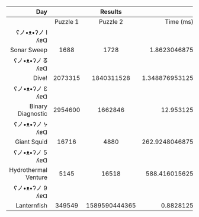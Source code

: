 |          Day          |                      |       Results        |                      |
|-----:|:----------:|:--------:|-----------:|
|                       |       Puzzle 1       |       Puzzle 2       |      Time (ms)       |
| ʕノ•ᴥ•ʔノ І ʎɐᗡ                |                      |                      |                      |
|           Sonar Sweep |         1688         |         1728         |     1.8623046875     |
| ʕノ•ᴥ•ʔノ ᘔ ʎɐᗡ                |                      |                      |                      |
|                 Dive! |       2073315        |      1840311528      |    1.348876953125    |
| ʕノ•ᴥ•ʔノ Ɛ ʎɐᗡ                |                      |                      |                      |
|     Binary Diagnostic |       2954600        |       1662846        |      12.953125       |
| ʕノ•ᴥ•ʔノ ᔭ ʎɐᗡ                |                      |                      |                      |
|           Giant Squid |        16716         |         4880         |    262.9248046875    |
| ʕノ•ᴥ•ʔノ 5 ʎɐᗡ                |                      |                      |                      |
|  Hydrothermal Venture |         5145         |        16518         |    588.416015625     |
| ʕノ•ᴥ•ʔノ 9 ʎɐᗡ                |                      |                      |                      |
|           Lanternfish |        349549        |    1589590444365     |      0.8828125       |